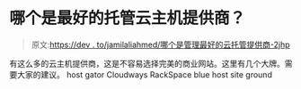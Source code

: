 # 哪个是最好的托管云主机提供商？

> 原文:[https://dev . to/jamilaliahmed/哪个是管理最好的云托管提供商-2jhp](https://dev.to/jamilaliahmed/which-is-the-best-managed-cloud-hosting-provider-2jhp)

有这么多的云主机提供商，这是不容易选择完美的商业网站。这里有几个大牌。需要大家的建议。
host gator
Cloudways
RackSpace
blue host
site ground